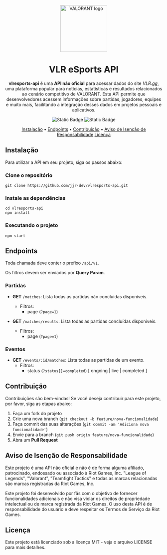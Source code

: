<div align="center">

<img src="https://i.imgur.com/AyLDjQi.png" alt="VALORANT logo" width="150px" />

# VLR eSports API

**vlresports-api** é uma **API não oficial** para acessar dados do site _VLR.gg_, uma plataforma popular para notícias, estatísticas e resultados relacionados ao cenário competitivo de VALORANT. Esta API permite que desenvolvedores acessem informações sobre partidas, jogadores, equipes e muito mais, facilitando a integração desses dados em projetos pessoais e aplicativos.

![Static Badge](https://img.shields.io/badge/license-MIT-green)
![Static Badge](https://img.shields.io/badge/version-v1-red)

[Instalação](#instalação) •
[Endpoints](#endpoints) •
[Contribuição](#contribuição) •
[Aviso de Isenção de Responsabilidade](#aviso-de-isenção-de-responsabilidade)
[Licença](#licença)

</div>

## Instalação

Para utilizar a API em seu projeto, siga os passos abaixo:

### Clone o repositório

```
git clone https://github.com/jjr-dev/vlresports-api.git
```

### Instale as dependências

```
cd vlresports-api
npm install
```

### Executando o projeto

```
npm start
```

## Endpoints

Toda chamada deve conter o prefixo `/api/v1`.

Os filtros devem ser enviados por **Query Param**.

### Partidas

-   **GET** `/matches`: Lista todas as partidas não concluídas disponíveis.

    -   Filtros:
        -   page (`?page=1`)

-   **GET** `/matches/results`: Lista todas as partidas concluídas disponíveis.
    -   Filtros:
        -   page (`?page=1`)

### Eventos

-   **GET** `/events/:id/matches`: Lista todas as partidas de um evento.
    -   Filtros:
        -   status (`?status[]=completed`) [ ongoing | live | completed ]

## Contribuição

Contribuições são bem-vindas! Se você deseja contribuir para este projeto, por favor, siga as etapas abaixo:

1. Faça um fork do projeto
2. Crie uma nova branch (`git checkout -b feature/nova-funcionalidade`)
3. Faça commit das suas alterações (`git commit -am 'Adiciona nova funcionalidade'`)
4. Envie para a branch (`git push origin feature/nova-funcionalidade`)
5. Abra um **Pull Request**

## Aviso de Isenção de Responsabilidade

Este projeto é uma API não oficial e não é de forma alguma afiliado, patrocinado, endossado ou associado à Riot Games, Inc. "League of Legends", "Valorant", "Teamfight Tactics" e todas as marcas relacionadas são marcas registradas da Riot Games, Inc.

Este projeto foi desenvolvido por fãs com o objetivo de fornecer funcionalidades adicionais e não visa violar os direitos de propriedade intelectual ou de marca registrada da Riot Games. O uso desta API é de responsabilidade do usuário e deve respeitar os Termos de Serviço da Riot Games.

## Licença

Este projeto está licenciado sob a licença MIT - veja o arquivo LICENSE para mais detalhes.
